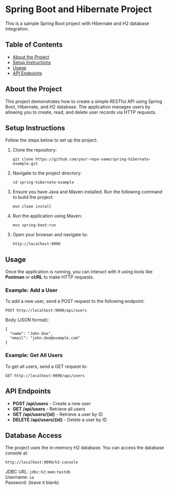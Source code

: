 
<body>
    <h1>Spring Boot and Hibernate Project</h1>
    <p>This is a sample Spring Boot project with Hibernate and H2 database integration.</p>

  <h2>Table of Contents</h2>
  <ul>
      <li><a href="#about">About the Project</a></li>
      <li><a href="#setup">Setup Instructions</a></li>
      <li><a href="#usage">Usage</a></li>
      <li><a href="#api-endpoints">API Endpoints</a></li>
  </ul>

  <h2 id="about">About the Project</h2>
  <p>This project demonstrates how to create a simple RESTful API using Spring Boot, Hibernate, and H2 database. The application manages users by allowing you to create, read, and delete user records via HTTP requests.</p>

  <h2 id="setup">Setup Instructions</h2>
  <p>Follow the steps below to set up the project:</p>
  <ol>
      <li>Clone the repository:
          <pre><code>git clone https://github.com/your-repo-name/spring-hibernate-example.git</code></pre>
      </li>
      <li>Navigate to the project directory:
          <pre><code>cd spring-hibernate-example</code></pre>
      </li>
      <li>Ensure you have Java and Maven installed. Run the following command to build the project:
          <pre><code>mvn clean install</code></pre>
      </li>
      <li>Run the application using Maven:
          <pre><code>mvn spring-boot:run</code></pre>
      </li>
      <li>Open your browser and navigate to:
          <pre><code>http://localhost:9090</code></pre>
      </li>
  </ol>

  <h2 id="usage">Usage</h2>
  <p>Once the application is running, you can interact with it using tools like <strong>Postman</strong> or <strong>cURL</strong> to make HTTP requests.</p>

  <h3>Example: Add a User</h3>
  <p>To add a new user, send a POST request to the following endpoint:</p>
  <pre><code>POST http://localhost:9090/api/users</code></pre>
  <p>Body (JSON format):</p>
  <pre><code>{
  "name": "John Doe",
  "email": "john.doe@example.com"
}</code></pre>

  <h3>Example: Get All Users</h3>
  <p>To get all users, send a GET request to:</p>
  <pre><code>GET http://localhost:9090/api/users</code></pre>

  <h2 id="api-endpoints">API Endpoints</h2>
  <ul>
      <li><strong>POST /api/users</strong> - Create a new user</li>
      <li><strong>GET /api/users</strong> - Retrieve all users</li>
      <li><strong>GET /api/users/{id}</strong> - Retrieve a user by ID</li>
      <li><strong>DELETE /api/users/{id}</strong> - Delete a user by ID</li>
  </ul>

  <h2>Database Access</h2>
  <p>The project uses the in-memory H2 database. You can access the database console at:</p>
  <pre><code>http://localhost:9090/h2-console</code></pre>
  <p>JDBC URL: <code>jdbc:h2:mem:testdb</code><br>
  Username: <code>sa</code><br>
  Password: (leave it blank)
  </p>

</body>
</html>
